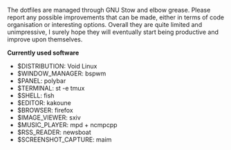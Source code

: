 The dotfiles are managed through GNU Stow and elbow grease.
Please report any possible improvements that can be made, either in terms of code organisation or interesting options.
Overall they are quite limited and unimpressive, I surely hope they will eventually start being productive and improve upon themselves.

**Currently used software**
* $DISTRIBUTION: Void Linux
* $WINDOW_MANAGER: bspwm
* $PANEL: polybar
* $TERMINAL: st -e tmux
* $SHELL: fish
* $EDITOR: kakoune
* $BROWSER: firefox
* $IMAGE_VIEWER: sxiv
* $MUSIC_PLAYER: mpd + ncmpcpp
* $RSS_READER: newsboat
* $SCREENSHOT_CAPTURE: maim
